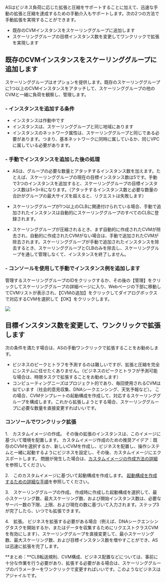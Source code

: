 ASはビジネス負荷に応じた拡張と圧縮をサポートすることに加えて、迅速な手動の拡張と圧縮を達成するための手動介入もサポートします。次の2つの方法で手動拡張を実現することができます。

- 既存のCVMインスタンスをスケーリンググループに追加します
- スケーリンググループの目標インスタンス数を変更してワンクリックで拡張を実現します

## 既存のCVMインスタンスをスケーリンググループに追加します

スケーリンググループはオプションを提供します。既存のスケーリンググループに1つ以上のCVMインスタンスをアタッチして、スケーリンググループの他のCVMと一緒に負荷を観察し、管理します。

### - インスタンスを追加する条件

- インスタンスは作動中です
- インスタンスは、スケーリンググループと同じ地域にあります
- インスタンスのネットワーク属性は、スケーリンググループと同じである必要があります。つまり、基本ネットワークに同時に属しているか、同じVPCに属している必要があります。

### - 手動でインスタンスを追加した後の処理

- ASは、グループの必要な数量とアタッチするインスタンス数を加えます。たとえば、スケーリンググループの現在の目標インスタンス数は5です。手動で3つのインスタンスを追加すると、スケーリンググループの目標インスタンス数は5+3=8になります。（アタッチするインスタンス数と必要な数量の合計がグループの最大サイズを超えると、リクエストは失敗します）

- スケーリンググループが1つ以上のCLBに関連付けられている場合、手動で追加されたインスタンスは自動的にスケーリンググループのすべてのCLBに登録されます。

- スケーリンググループが圧縮されるとき、まず自動的に作成されたCVMが除去され、自動的に作成されたCVMがない場合は、手動で追加されたCVMが除去されます。スケーリンググループが手動で追加されたインスタンスを除去するとき、スケーリンググループとCLBのみを除去し、スケーリンググループを通して管理しなくて、インスタンスを終了しません。

### - コンソールを使用して手動でインスタンス例を追加します

管理するスケーリンググループのIDをクリックするか、その後の【管理】をクリックしてスケーリンググループの詳細ページに入り、Webページの下部に移動してCVMリストが表示され、【CVMの追加】をクリックしてダイアログボックスで対応するCVMを選択して【OK】をクリックします。

![](https://mc.qcloudimg.com/static/img/ba54a0d85d885e75d0e07056050748ee/5.jpg)


## 目標インスタンス数を変更して、ワンクリックで拡張します

次の条件を満たす場合は、ASの手動ワンクリックで拡張することをお勧めします。

- ビジネスのピークとトラフを予測するのは難しいですが、拡張と圧縮を完全にシステムに任せたくありません。（ビジネスのピークとトラフが予測可能な場合は、時限タスクで拡張することをお勧めします）
- コンピューティングニーズはプロジェクト的であり、毎回使用されるCVMは似ています（社会的意見収集、DNAシークエンシング、天気予報など）。
この場合、CVMテンプレートの起動構成を作成して、対応するスケーリンググループを構成します。これから拡張しようとする場合、スケーリンググループに必要な数量を直接変更すればいいです。


### コンソールでワンクリック拡張

1.　カスタムイメージの作成。
その後の拡張のインスタンスは、このイメージに基づいて環境を配置します。
カスタムイメージ作成のための推奨アイデア：既存のCVMを選択するか、新しいCVMを作成し、ビジネスを配置し、操作システムと一緒に起動するようにビジネスを設定し、その後、カスタムイメージにエクスポートします。
問題が発生した場合は、[カスタムイメージの作成方法の詳細](https://cloud.tencent.com/document/product/213/4942)を参照してください。

2.　このカスタムイメージに基づいて起動構成を作成します。
[起動構成を作成するための詳細な手順](https://cloud.tencent.com/document/product/377/8544)を参照してください。

3.　スケーリンググループの作成。
作成時に作成した起動構成を選択して、最小スケーリング数、最大スケーリング数、および開始インスタンス数は、必要なサーバー数の下限、上限、および現在の数に基づいて入力されます。ステップ3が完了したら、いつでも拡張できます。

4.　拡張。
ビジネスを拡張する必要がある場合（例えば、DNAシークエンシングタスクを開始するか、またはデータを収集するためにリクエストクラスCVMを有効にします）、スケーリンググループを直接変更して、最小スケーリング数、最大スケーリング数、および目標インスタンス数を増やすことができ、ASは迅速に拡張を完了します。

**まとめ：**CLB転送規則、CVM構成、ビジネス配置などについては、事前に十分な作業を行う必要があり、拡張する必要がある場合は、スケーリンググループのパラメーターをワンクリックで変更すればいいです。このようなビジネスはアジャイルです。


